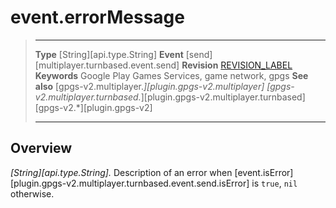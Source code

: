 # event.errorMessage

> --------------------- ------------------------------------------------------------------------------------------
> __Type__              [String][api.type.String]
> __Event__             [send][multiplayer.turnbased.event.send]
> __Revision__          [REVISION_LABEL](REVISION_URL)
> __Keywords__          Google Play Games Services, game network, gpgs
> __See also__          [gpgs-v2.multiplayer.*][plugin.gpgs-v2.multiplayer]
>                       [gpgs-v2.multiplayer.turnbased.*][plugin.gpgs-v2.multiplayer.turnbased]
>                       [gpgs-v2.*][plugin.gpgs-v2]
> --------------------- ------------------------------------------------------------------------------------------

## Overview

_[String][api.type.String]._ Description of an error when [event.isError][plugin.gpgs-v2.multiplayer.turnbased.event.send.isError] is `true`, `nil` otherwise.